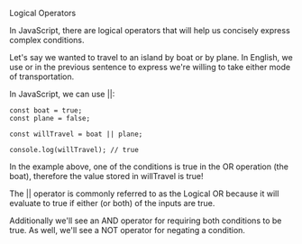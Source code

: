 Logical Operators

In JavaScript, there are logical operators that will help us concisely express complex conditions.

Let's say we wanted to travel to an island by boat or by plane. In English, we use or in the previous sentence to express we're willing to take either mode of transportation.

In JavaScript, we can use ||:

```
const boat = true;
const plane = false;

const willTravel = boat || plane;

console.log(willTravel); // true
```
In the example above, one of the conditions is true in the OR operation (the boat), therefore the value stored in willTravel is true!

The || operator is commonly referred to as the Logical OR because it will evaluate to true if either (or both) of the inputs are true.

Additionally we'll see an AND operator for requiring both conditions to be true. As well, we'll see a NOT operator for negating a condition.

